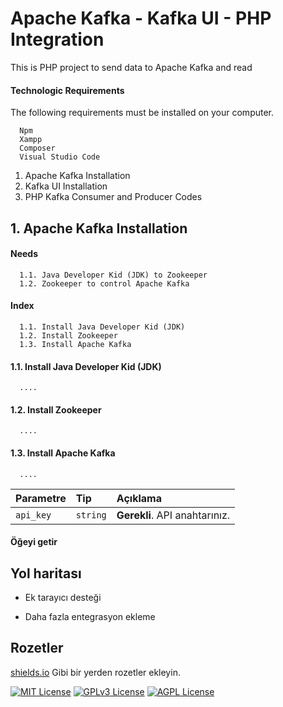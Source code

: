 
# Apache Kafka - Kafka UI - PHP Integration

This is PHP project to send data to Apache Kafka and read

#### Technologic Requirements

The following requirements must be installed on your computer.

```http
  Npm
  Xampp
  Composer
  Visual Studio Code
```

1. Apache Kafka Installation
2. Kafka UI Installation
3. PHP Kafka Consumer and Producer Codes 




## 1. Apache Kafka Installation

#### Needs

```http
  1.1. Java Developer Kid (JDK) to Zookeeper
  1.2. Zookeeper to control Apache Kafka
```
#### Index

```http
  1.1. Install Java Developer Kid (JDK)
  1.2. Install Zookeeper
  1.3. Install Apache Kafka
```
#### 1.1. Install Java Developer Kid (JDK)

```http
  ....
```

#### 1.2. Install Zookeeper

```http
  ....
```

#### 1.3. Install Apache Kafka

```http
  ....
```



| Parametre | Tip     | Açıklama                |
| :-------- | :------- | :------------------------- |
| `api_key` | `string` | **Gerekli**. API anahtarınız. |

#### Öğeyi getir


  
## Yol haritası

- Ek tarayıcı desteği

- Daha fazla entegrasyon ekleme

  
## Rozetler

[shields.io](https://shields.io/) Gibi bir yerden rozetler ekleyin.

[![MIT License](https://img.shields.io/badge/License-MIT-green.svg)](https://choosealicense.com/licenses/mit/)
[![GPLv3 License](https://img.shields.io/badge/License-GPL%20v3-yellow.svg)](https://opensource.org/licenses/)
[![AGPL License](https://img.shields.io/badge/license-AGPL-blue.svg)](http://www.gnu.org/licenses/agpl-3.0)

  
